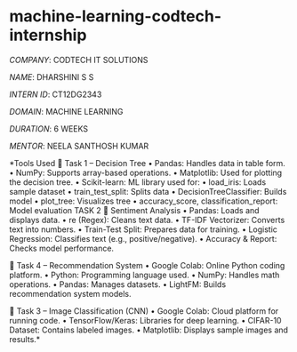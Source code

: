 # machine-learning-codtech-internship

*COMPANY*: CODTECH IT SOLUTIONS

*NAME*: DHARSHINI S S

*INTERN ID*: CT12DG2343 

*DOMAIN*: MACHINE LEARNING

*DURATION*: 6 WEEKS

*MENTOR*: NEELA SANTHOSH KUMAR


*Tools Used
🔹 Task 1 – Decision Tree
	•	Pandas: Handles data in table form.
	•	NumPy: Supports array-based operations.
	•	Matplotlib: Used for plotting the decision tree.
	•	Scikit-learn: ML library used for:
	•	load_iris: Loads sample dataset
	•	train_test_split: Splits data
	•	DecisionTreeClassifier: Builds model
	•	plot_tree: Visualizes tree
	•	accuracy_score, classification_report: Model evaluation
TASK 2
🔹 Sentiment Analysis
	•	Pandas: Loads and displays data.
	•	re (Regex): Cleans text data.
	•	TF-IDF Vectorizer: Converts text into numbers.
	•	Train-Test Split: Prepares data for training.
	•	Logistic Regression: Classifies text (e.g., positive/negative).
	•	Accuracy & Report: Checks model performance.

🔹 Task 4 – Recommendation System
	•	Google Colab: Online Python coding platform.
	•	Python: Programming language used.
	•	NumPy: Handles math operations.
	•	Pandas: Manages datasets.
	•	LightFM: Builds recommendation system models.

🔹 Task 3 – Image Classification (CNN)
	•	Google Colab: Cloud platform for running code.
	•	TensorFlow/Keras: Libraries for deep learning.
	•	CIFAR-10 Dataset: Contains labeled images.
	•	Matplotlib: Displays sample images and results.*
